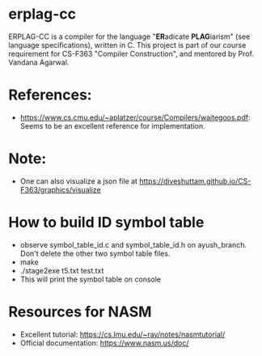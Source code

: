 # erplag-cc

ERPLAG-CC is a compiler for the language "**ER**adicate **PLAG**iarism" (see language specifications), written in C.
This project is part of our course requirement for CS-F363 "Compiler Construction", and mentored by Prof. Vandana Agarwal. 

# References:

- https://www.cs.cmu.edu/~aplatzer/course/Compilers/waitegoos.pdf: Seems to be an excellent reference for implementation.

# Note:

- One can also visualize a json file at https://diveshuttam.github.io/CS-F363/graphics/visualize

# How to build ID symbol table

- observe symbol_table_id.c and symbol_table_id.h on ayush_branch. Don't delete the other two symbol table files.
- make 
- ./stage2exe t5.txt test.txt
- This will print the symbol table on console

# Resources for NASM

- Excellent tutorial: https://cs.lmu.edu/~ray/notes/nasmtutorial/
- Official documentation: https://www.nasm.us/doc/
